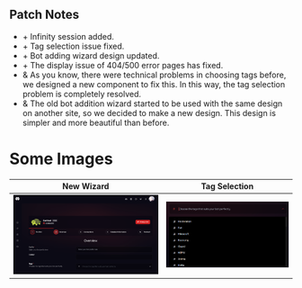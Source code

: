 ## **Patch Notes**
- \+ Infinity session added.
- \+ Tag selection issue fixed.
- \+ Bot adding wizard design updated.
- \+ The display issue of 404/500 error pages has fixed.
- \& As you know, there were technical problems in choosing tags before, we designed a new component to fix this. In this way, the tag selection problem is completely resolved.
- \& The old bot addition wizard started to be used with the same design on another site, so we decided to make a new design. This design is simpler and more beautiful than before.

# Some Images
New Wizard   |  Tag Selection       
:-------------------------:|:-------------------------:
![img](https://github.com/vcodes-xyz/blog/blob/main/images/new_wizard.png?raw=true) | ![img](https://github.com/vcodes-xyz/blog/blob/main/images/tag_selection.png?raw=true)
